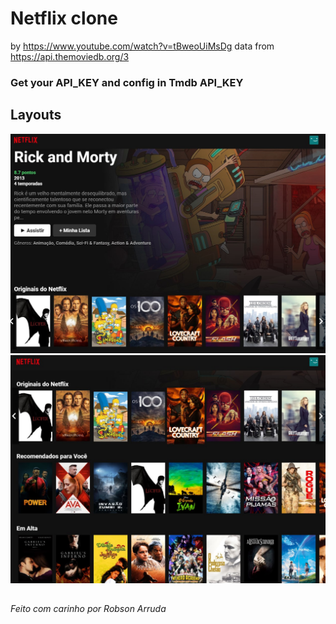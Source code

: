 # Netflix clone

by https://www.youtube.com/watch?v=tBweoUiMsDg
data from https://api.themoviedb.org/3

<h3>Get your API_KEY and config in Tmdb API_KEY</h3>

## Layouts

![Screenshot_1](/imgs/Screenshot_1.jpg "Screenshot_1")![Screenshot_2](/imgs/Screenshot_2.jpg "Screenshot_2")

##

<h6>Feito com carinho por Robson Arruda</h6>
